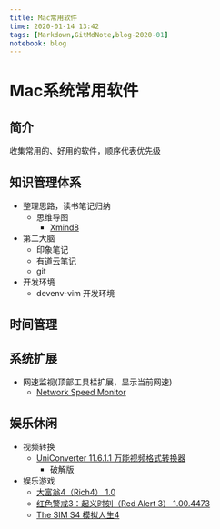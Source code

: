 ```yaml
---
title: Mac常用软件
time: 2020-01-14 13:42
tags: [Markdown,GitMdNote,blog-2020-01]
notebook: blog
---
```


# Mac系统常用软件

## 简介

收集常用的、好用的软件，顺序代表优先级

## 知识管理体系

- 整理思路，读书笔记归纳
	- 思维导图
		- [Xmind8](https://www.xmind.cn/download/xmind8)
- 第二大脑
	- 印象笔记
	- 有道云笔记
	- git
- 开发环境
	- devenv-vim 开发环境

## 时间管理

## 系统扩展

- 网速监视(顶部工具栏扩展，显示当前网速)
  - [Network Speed Monitor](https://www.macbl.com/app/internet/network-speed-monitor)

## 娱乐休闲

- 视频转换
  - [UniConverter 11.6.1.1  万能视频格式转换器](https://www.macbl.com/app/multimedia-music/uniconverter)
    - 破解版
- 娱乐游戏
  - [大富翁4（Rich4） 1.0](https://www.macbl.com/app/games/rich4)
  - [红色警戒3：起义时刻（Red Alert 3） 1.00.4473](https://www.macbl.com/app/games/red-alert-3)
  - [The SIM S4 模拟人生4](https://www.ea.com/games/the-sims/the-sims-4)


